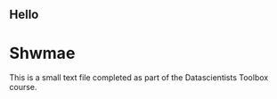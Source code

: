 ## Hello
# Shwmae

This is a small text file completed as part of the Datascientists Toolbox course.
